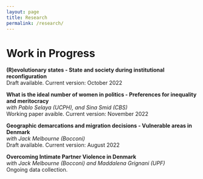 ```yaml
---
layout: page
title: Research
permalink: /research/
---
```


[comment]: <> (# Working Papers)
 

# Work in Progress
**(R)evolutionary states - State and society during institutional reconfiguration** <br>
Draft available. Current version: October 2022

**What is the ideal number of women in politics  - Preferences for inequality and meritocracy** <br>
*with  Pablo Selaya (UCPH), and Sina Smid (CBS)* <br>
Working paper avaible. Current version: November 2022 


**Geographic demarcations and migration decisions - Vulnerable areas in Denmark** <br>
*with Jack Melbourne (Bocconi)* <br>
Draft available. Current version: August 2022

**Overcoming Intimate Partner Violence in Denmark** <br>
*with Jack Melbourne (Bocconi) and Maddalena Grignani (UPF)* <br>
Ongoing data collection. 
